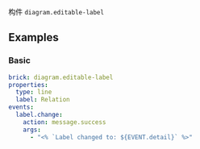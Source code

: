 构件 `diagram.editable-label`

## Examples

### Basic

```yaml preview
brick: diagram.editable-label
properties:
  type: line
  label: Relation
events:
  label.change:
    action: message.success
    args:
      - "<% `Label changed to: ${EVENT.detail}` %>"
```
